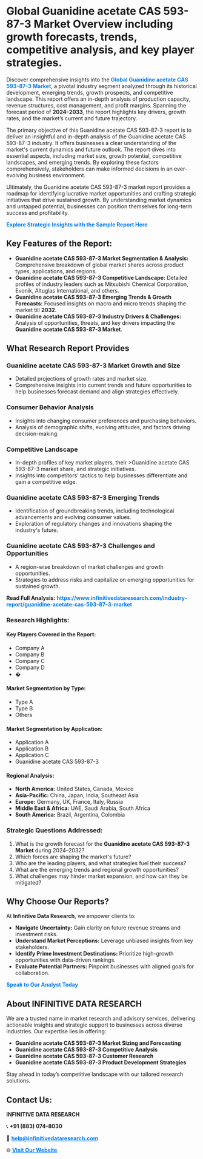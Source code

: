 <h1>Global Guanidine acetate CAS 593-87-3 Market Overview including growth forecasts, trends, competitive analysis, and key player strategies.</h1>
<p>
Discover comprehensive insights into the 
<a href="https://www.infinitivedataresearch.com/industry-report/guanidine-acetate-cas-593-87-3-market" rel="dofollow" style="color: #007BFF; text-decoration: none;"><strong>Global Guanidine acetate CAS 593-87-3 Market</strong></a>, a pivotal industry segment analyzed through its historical development, emerging trends, growth prospects, and competitive landscape. This report offers an in-depth analysis of production capacity, revenue structures, cost management, and profit margins. Spanning the forecast period of <strong>2024–2033</strong>, the report highlights key drivers, growth rates, and the market’s current and future trajectory.
</p>
<p>
The primary objective of this Guanidine acetate CAS 593-87-3 report is to deliver an insightful and in-depth analysis of the Guanidine acetate CAS 593-87-3 industry. It offers businesses a clear understanding of the market's current dynamics and future outlook. The report dives into essential aspects, including market size, growth potential, competitive landscapes, and emerging trends. By exploring these factors comprehensively, stakeholders can make informed decisions in an ever-evolving business environment.
</p>
<p>
Ultimately, the Guanidine acetate CAS 593-87-3 market report provides a roadmap for identifying lucrative market opportunities and crafting strategic initiatives that drive sustained growth. By understanding market dynamics and untapped potential, businesses can position themselves for long-term success and profitability.
</p>
<p>
<a href="https://www.infinitivedataresearch.com/request-sample/reportId=111842" style="color: #007BFF; text-decoration: none;"><strong>Explore Strategic Insights with the Sample Report Here</strong></a>
</p>

<h2>Key Features of the Report:</h2>
<ul>
<li><strong>Guanidine acetate CAS 593-87-3 Market Segmentation & Analysis:</strong> Comprehensive breakdown of global market shares across product types, applications, and regions.</li>
<li><strong>Guanidine acetate CAS 593-87-3 Competitive Landscape:</strong> Detailed profiles of industry leaders such as Mitsubishi Chemical Corporation, Evonik, Altuglas International, and others.</li>
<li><strong>Guanidine acetate CAS 593-87-3 Emerging Trends & Growth Forecasts:</strong> Focused insights on macro and micro trends shaping the market till <strong>2032</strong>.</li>
<li><strong>Guanidine acetate CAS 593-87-3 Industry Drivers & Challenges:</strong> Analysis of opportunities, threats, and key drivers impacting the <strong>Guanidine acetate CAS 593-87-3 Market</strong>.</li>
</ul>

<h2>What Research Report Provides</h2>
<h3>Guanidine acetate CAS 593-87-3 Market Growth and Size</h3>
<ul>
<li>Detailed projections of growth rates and market size.</li>
<li>Comprehensive insights into current trends and future opportunities to help businesses forecast demand and align strategies effectively.</li>
</ul>

<h3>Consumer Behavior Analysis</h3>
<ul>
<li>Insights into changing consumer preferences and purchasing behaviors.</li>
<li>Analysis of demographic shifts, evolving attitudes, and factors driving decision-making.</li>
</ul>

<h3>Competitive Landscape</h3>
<ul>
<li>In-depth profiles of key market players, their >Guanidine acetate CAS 593-87-3 market share, and strategic initiatives.</li>
<li>Insights into competitors' tactics to help businesses differentiate and gain a competitive edge.</li>
</ul>

<h3>Guanidine acetate CAS 593-87-3 Emerging Trends</h3>
<ul>
<li>Identification of groundbreaking trends, including technological advancements and evolving consumer values.</li>
<li>Exploration of regulatory changes and innovations shaping the industry's future.</li>
</ul>

<h3>Guanidine acetate CAS 593-87-3 Challenges and Opportunities</h3>
<ul>
<li>A region-wise breakdown of market challenges and growth opportunities.</li>
<li>Strategies to address risks and capitalize on emerging opportunities for sustained growth.</li>
</ul>
<p><strong>Read Full Analysis:</strong> <a href="https://www.infinitivedataresearch.com/industry-report/guanidine-acetate-cas-593-87-3-market" rel="dofollow" style="color: #007BFF; text-decoration: none;"><strong>https://www.infinitivedataresearch.com/industry-report/guanidine-acetate-cas-593-87-3-market</strong></a></p>
<h3>Research Highlights:</h3>
<h4>Key Players Covered in the Report:</h4>
<ul><li>Company A</li><li>Company B</li><li>Company C</li><li>Company D</li><li>�</li></ul>
<h4>Market Segmentation by Type:</h4>
<ul><li>Type A</li><li>Type B</li><li>Others</li></ul>
<h4>Market Segmentation by Application:</h4>
<ul><li>Application A</li><li>Application B</li><li>Application C</li><li>Guanidine acetate CAS 593-87-3</li></ul>

<h4>Regional Analysis:</h4>
<ul>
<li><strong>North America:</strong> United States, Canada, Mexico</li>
<li><strong>Asia-Pacific:</strong> China, Japan, India, Southeast Asia</li>
<li><strong>Europe:</strong> Germany, UK, France, Italy, Russia</li>
<li><strong>Middle East & Africa:</strong> UAE, Saudi Arabia, South Africa</li>
<li><strong>South America:</strong> Brazil, Argentina, Colombia</li>
</ul>

<h3>Strategic Questions Addressed:</h3>
<ol>
<li>What is the growth forecast for the <strong>Guanidine acetate CAS 593-87-3 Market</strong> during 2024–2032?</li>
<li>Which forces are shaping the market's future?</li>
<li>Who are the leading players, and what strategies fuel their success?</li>
<li>What are the emerging trends and regional growth opportunities?</li>
<li>What challenges may hinder market expansion, and how can they be mitigated?</li>
</ol>

<h2>Why Choose Our Reports?</h2>
<p>At <strong>Infinitive Data Research</strong>, we empower clients to:</p>
<ul>
<li><strong>Navigate Uncertainty:</strong> Gain clarity on future revenue streams and investment risks.</li>
<li><strong>Understand Market Perceptions:</strong> Leverage unbiased insights from key stakeholders.</li>
<li><strong>Identify Prime Investment Destinations:</strong> Prioritize high-growth opportunities with data-driven rankings.</li>
<li><strong>Evaluate Potential Partners:</strong> Pinpoint businesses with aligned goals for collaboration.</li>
</ul>
<p><a href="https://www.infinitivedataresearch.com/industry-report/guanidine-acetate-cas-593-87-3-market" rel="dofollow" style="color: #007BFF; text-decoration: none;"><strong>Speak to Our Analyst Today</strong></a></p>

<h2>About INFINITIVE DATA RESEARCH</h2>
<p>We are a trusted name in market research and advisory services, delivering actionable insights and strategic support to businesses across diverse industries. Our expertise lies in offering:</p>
<ul>
<li><strong>Guanidine acetate CAS 593-87-3 Market Sizing and Forecasting</strong></li>
<li><strong>Guanidine acetate CAS 593-87-3 Competitive Analysis</strong></li>
<li><strong>Guanidine acetate CAS 593-87-3 Customer Research</strong></li>
<li><strong>Guanidine acetate CAS 593-87-3 Product Development Strategies</strong></li>
</ul>
<p>Stay ahead in today’s competitive landscape with our tailored research solutions.</p>

<h2>Contact Us:</h2>
<p><strong>INFINITIVE DATA RESEARCH</strong></p>
<p>📞 <strong>+91 (883) 074-8030</strong></p>
<p>📧 <strong><a href="mailto:help@infinitivedataresearch.com" style="color: #007BFF;">help@infinitivedataresearch.com</a></strong></p>
<p>🌐 <strong><a href="https://www.infinitivedataresearch.com" rel="dofollow" style="color: #007BFF;">Visit Our Website</a></strong></p>